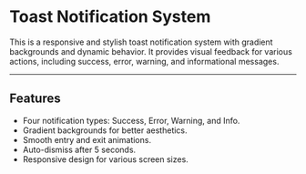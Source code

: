 # Toast Notification System

This is a responsive and stylish toast notification system with gradient backgrounds and dynamic behavior. It provides visual feedback for various actions, including success, error, warning, and informational messages.

---

## Features

- Four notification types: Success, Error, Warning, and Info.
- Gradient backgrounds for better aesthetics.
- Smooth entry and exit animations.
- Auto-dismiss after 5 seconds.
- Responsive design for various screen sizes.
